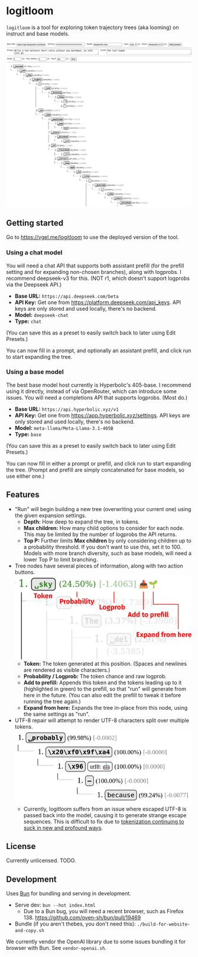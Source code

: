 # logitloom

`logitloom` is a tool for exploring token trajectory trees (aka looming) on instruct and base models.

![Screenshot of logitloom](media/hero.png)

## Getting started

Go to https://vgel.me/logitloom to use the deployed version of the tool.

### Using a chat model

You will need a chat API that supports both assistant prefill (for the prefill setting and for expanding non-chosen branches), along with logprobs. I recommend deepseek-v3 for this. (NOT r1, which doesn't support logprobs via the Deepseek API.)

* **Base URL:** `https://api.deepseek.com/beta`
* **API Key:** Get one from https://platform.deepseek.com/api_keys. API keys are only stored and used locally, there's no backend.
* **Model:** `deepseek-chat`
* **Type:** `chat`

(You can save this as a preset to easily switch back to later using Edit Presets.)

You can now fill in a prompt, and optionally an assistant prefill, and click run to start expanding the tree.

### Using a base model

The best base model host currently is Hyperbolic's 405-base. I recommend using it directly, instead of via OpenRouter, which can introduce some issues. You will need a completions API that supports logprobs. (Most do.)

* **Base URL:** `https://api.hyperbolic.xyz/v1`
* **API Key:** Get one from https://app.hyperbolic.xyz/settings. API keys are only stored and used locally, there's no backend.
* **Model:** `meta-llama/Meta-Llama-3.1-405B`
* **Type:** `base`

(You can save this as a preset to easily switch back to later using Edit Presets.)

You can now fill in either a prompt or prefill, and click run to start expanding the tree. (Prompt and prefill are simply concatenated for base models, so use either one.)

## Features

* "Run" will begin building a new tree (overwriting your current one) using the given expansion settings.
    * **Depth:** How deep to expand the tree, in tokens.
    * **Max children:** How many child options to consider for each node. This may be limited by the number of logprobs the API returns.
    * **Top P:** Further limits **Max children** by only considering children up to a probability threshold. If you don't want to use this, set it to 100. Models with more branch diversity, such as base models, will need a lower Top P to limit branching.
* Tree nodes have several pieces of information, along with two action buttons. ![Tree node screenshot](media/node-chips.png)
    * **Token:** The token generated at this position. (Spaces and newlines are rendered as visible characters.)
    * **Probability / Logprob:** The token chance and raw logprob.
    * **Add to prefill:** Appends this token and the tokens leading up to it (highlighted in green) to the prefill, so that "run" will generate from here in the future. (You can also edit the prefill to tweak it before running the tree again.)
    * **Expand from here:** Expands the tree in-place from this node, using the same settings as "run".
* UTF-8 repair will attempt to render UTF-8 characters split over multiple tokens. ![UTF-8 repair screenshot](media/utf8-repair.png)
    * Currently, logitloom suffers from an issue where escaped UTF-8 is passed back into the model, causing it to generate strange escape sequences. This is difficult to fix due to [tokenization continuing to suck in new and profound ways](https://x.com/voooooogel/status/1920032451197317430).

## License

Currently unlicensed. TODO.

## Development

Uses [Bun](https://bun.sh) for bundling and serving in development.

* Serve dev: `bun --hot index.html`
    * Due to a Bun bug, you will need a recent browser, such as Firefox 138. https://github.com/oven-sh/bun/pull/19469
* Bundle (if you aren't thebes, you don't need this): `./build-for-website-and-copy.sh`

We currently vendor the OpenAI library due to some issues bundling it for browser with Bun. See `vendor-openai.sh`.